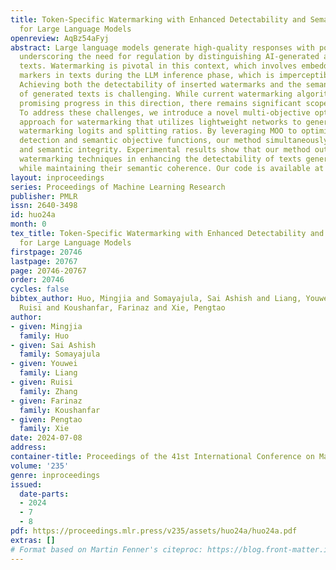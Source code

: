 ```yaml
---
title: Token-Specific Watermarking with Enhanced Detectability and Semantic Coherence
  for Large Language Models
openreview: AqBz54aFyj
abstract: Large language models generate high-quality responses with potential misinformation,
  underscoring the need for regulation by distinguishing AI-generated and human-written
  texts. Watermarking is pivotal in this context, which involves embedding hidden
  markers in texts during the LLM inference phase, which is imperceptible to humans.
  Achieving both the detectability of inserted watermarks and the semantic quality
  of generated texts is challenging. While current watermarking algorithms have made
  promising progress in this direction, there remains significant scope for improvement.
  To address these challenges, we introduce a novel multi-objective optimization (MOO)
  approach for watermarking that utilizes lightweight networks to generate token-specific
  watermarking logits and splitting ratios. By leveraging MOO to optimize for both
  detection and semantic objective functions, our method simultaneously achieves detectability
  and semantic integrity. Experimental results show that our method outperforms current
  watermarking techniques in enhancing the detectability of texts generated by LLMs
  while maintaining their semantic coherence. Our code is available at https://github.com/mignonjia/TS_watermark.
layout: inproceedings
series: Proceedings of Machine Learning Research
publisher: PMLR
issn: 2640-3498
id: huo24a
month: 0
tex_title: Token-Specific Watermarking with Enhanced Detectability and Semantic Coherence
  for Large Language Models
firstpage: 20746
lastpage: 20767
page: 20746-20767
order: 20746
cycles: false
bibtex_author: Huo, Mingjia and Somayajula, Sai Ashish and Liang, Youwei and Zhang,
  Ruisi and Koushanfar, Farinaz and Xie, Pengtao
author:
- given: Mingjia
  family: Huo
- given: Sai Ashish
  family: Somayajula
- given: Youwei
  family: Liang
- given: Ruisi
  family: Zhang
- given: Farinaz
  family: Koushanfar
- given: Pengtao
  family: Xie
date: 2024-07-08
address:
container-title: Proceedings of the 41st International Conference on Machine Learning
volume: '235'
genre: inproceedings
issued:
  date-parts:
  - 2024
  - 7
  - 8
pdf: https://proceedings.mlr.press/v235/assets/huo24a/huo24a.pdf
extras: []
# Format based on Martin Fenner's citeproc: https://blog.front-matter.io/posts/citeproc-yaml-for-bibliographies/
---
```

